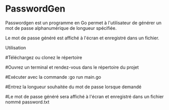 # PasswordGen


Passwordgen est un programme en Go permet à l'utilisateur de générer un mot de passe alphanumérique de longueur spécifiée. 

Le mot de passe généré est affiché à l'écran et enregistré dans un fichier.

Utilisation

#Téléchargez ou clonez le répertoire

#Ouvrez un terminal et rendez-vous dans le répertoire du projet

#Exécuter avec la commande :go run main.go

#Entrez la longueur souhaitée du mot de passe lorsque demandé

#Le mot de passe généré sera affiché à l'écran et enregistré 
dans un fichier nommé password.txt
